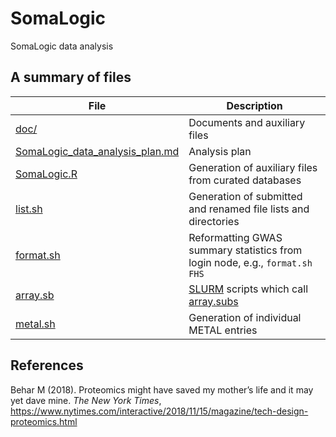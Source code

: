 # SomaLogic
SomaLogic data analysis

## A summary of files

File  | Description
-------------|---------------------------------
[doc/](doc) | Documents and auxiliary files
[SomaLogic_data_analysis_plan.md](SomaLogic_data_analysis_plan.md) | Analysis plan
[SomaLogic.R](SomaLogic.R) | Generation of auxiliary files from curated databases
[list.sh](list.sh) | Generation of submitted and renamed file lists and directories
[format.sh](format.sh) | Reformatting GWAS summary statistics from login node, e.g., `format.sh FHS`
[array.sb](array.sb) | [SLURM](https://slurm.schedmd.com/) scripts which call [array.subs](array.subs)
[metal.sh](metal.sh) | Generation of individual METAL entries

## References

Behar M (2018). Proteomics might have saved my mother’s life and it may yet dave mine. *The New York Times*,
https://www.nytimes.com/interactive/2018/11/15/magazine/tech-design-proteomics.html
